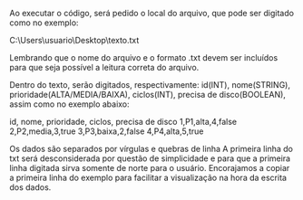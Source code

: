 Ao executar o código, será pedido o local do arquivo, que pode ser digitado como no exemplo:

C:\Users\usuario\Desktop\texto.txt

Lembrando que o nome do arquivo e o formato .txt devem ser incluídos para que seja possível a leitura correta do arquivo.

Dentro do texto, serão digitados, respectivamente: id(INT), nome(STRING), prioridade(ALTA/MEDIA/BAIXA), ciclos(INT), precisa de disco(BOOLEAN), assim como no exemplo abaixo:

id, nome, prioridade, ciclos, precisa de disco
1,P1,alta,4,false
2,P2,media,3,true
3,P3,baixa,2,false
4,P4,alta,5,true

Os dados são separados por vírgulas e quebras de linha
A primeira linha do txt será desconsiderada por questão de simplicidade e para que a primeira linha digitada sirva somente de norte para o usuário. Encorajamos a copiar a primeira linha do exemplo para facilitar a visualização na hora da escrita dos dados.
